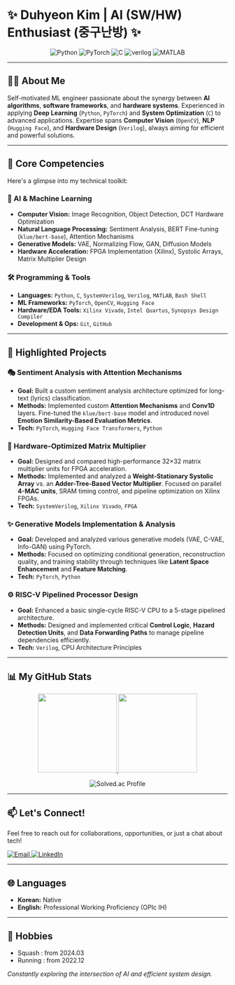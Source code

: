 # ✨ Duhyeon Kim | AI (SW/HW) Enthusiast (중구난방) ✨

<p align="center">
  <img src="https://img.shields.io/badge/Python-3776AB?style=for-the-badge&logo=python&logoColor=white" alt="Python"/>
  <img src="https://img.shields.io/badge/PyTorch-EE4C2C?style=for-the-badge&logo=pytorch&logoColor=white" alt="PyTorch"/>
  <img src="https://img.shields.io/badge/C-00599C?style=for-the-badge&logo=c&logoColor=white" alt="C"/>
  <img src="https://img.shields.io/badge/Verilog-EDA115?style=for-the-badge&logo=verilog&logoColor=white" alt="verilog"/>
  <img src="https://img.shields.io/badge/MATLAB-0076A8?style=for-the-badge&logo=mathworks&logoColor=white" alt="MATLAB"/>
</p>

---

## 👨‍💻 About Me

Self-motivated ML engineer passionate about the synergy between **AI algorithms**, **software frameworks**, and **hardware systems**. Experienced in applying **Deep Learning** (`Python`, `PyTorch`) and **System Optimization** (`C`) to advanced applications. Expertise spans **Computer Vision** (`OpenCV`), **NLP** (`Hugging Face`), and **Hardware Design** (`Verilog`), always aiming for efficient and powerful solutions.

---

## 🧠 Core Competencies

Here's a glimpse into my technical toolkit:

### 🤖 AI & Machine Learning
- **Computer Vision:** Image Recognition, Object Detection, DCT Hardware Optimization
- **Natural Language Processing:** Sentiment Analysis, BERT Fine-tuning (`klue/bert-base`), Attention Mechanisms
- **Generative Models:** VAE, Normalizing Flow, GAN, Diffusion Models
- **Hardware Acceleration:** FPGA Implementation (Xilinx), Systolic Arrays, Matrix Multiplier Design

### 🛠️ Programming & Tools
- **Languages:** `Python`, `C`, `SystemVerilog`, `Verilog`, `MATLAB`, `Bash Shell`
- **ML Frameworks:** `PyTorch`, `OpenCV`, `Hugging Face`
- **Hardware/EDA Tools:** `Xilinx Vivado`, `Intel Quartus`, `Synopsys Design Compiler`
- **Development & Ops:** `Git`, `GitHub`

---

## 🚀 Highlighted Projects

### 🎭 Sentiment Analysis with Attention Mechanisms
- **Goal:** Built a custom sentiment analysis architecture optimized for long-text (lyrics) classification.
- **Methods:** Implemented custom **Attention Mechanisms** and **Conv1D** layers. Fine-tuned the `klue/bert-base` model and introduced novel **Emotion Similarity-Based Evaluation Metrics**.
- **Tech:** `PyTorch`, `Hugging Face Transformers`, `Python`

### 🧮 Hardware-Optimized Matrix Multiplier
- **Goal:** Designed and compared high-performance 32×32 matrix multiplier units for FPGA acceleration.
- **Methods:** Implemented and analyzed a **Weight-Stationary Systolic Array** vs. an **Adder-Tree-Based Vector Multiplier**. Focused on parallel **4-MAC units**, SRAM timing control, and pipeline optimization on Xilinx FPGAs.
- **Tech:** `SystemVerilog`, `Xilinx Vivado`, `FPGA`

### ✨ Generative Models Implementation & Analysis
- **Goal:** Developed and analyzed various generative models (VAE, C-VAE, Info-GAN) using PyTorch.
- **Methods:** Focused on optimizing conditional generation, reconstruction quality, and training stability through techniques like **Latent Space Enhancement** and **Feature Matching**.
- **Tech:** `PyTorch`, `Python`

### ⚙️ RISC-V Pipelined Processor Design
- **Goal:** Enhanced a basic single-cycle RISC-V CPU to a 5-stage pipelined architecture.
- **Methods:** Designed and implemented critical **Control Logic**, **Hazard Detection Units**, and **Data Forwarding Paths** to manage pipeline dependencies efficiently.
- **Tech:** `Verilog`, CPU Architecture Principles

---

## 📊 My GitHub Stats

<p align="center">
  <a href="https://github.com/dudududukim">
    <img height="180em" src="https://github-readme-stats.vercel.app/api?username=dudududukim&show_icons=true&rank_icon=github" />
  </a>
  <a href="https://github.com/dudududukim">
    <img height="180em" src="https://github-readme-stats.vercel.app/api/top-langs/?username=dudududukim&layout=compact" />
  </a>
</p>

<div align="center">
  <img src="http://mazassumnida.wtf/api/v2/generate_badge?boj=kdhluck" alt="Solved.ac Profile" />
</div>


---

## 📫 Let's Connect!

Feel free to reach out for collaborations, opportunities, or just a chat about tech!

<p align="left">
  <a href="mailto:kdhluck@naver.com">
    <img src="https://img.shields.io/badge/Email-kdhluck@naver.com-D14836?style=for-the-badge&logo=gmail&logoColor=white" alt="Email"/>
  </a>
  <a href="https://www.linkedin.com/in/duhyeon-kim-6623082b1/">
    <img src="https://img.shields.io/badge/LinkedIn-Duhyeon Kim-0077B5?style=for-the-badge&logo=linkedin&logoColor=white" alt="LinkedIn"/>
  </a>
</p>

---

## 🌐 Languages

- **Korean:** Native
- **English:** Professional Working Proficiency (OPIc IH)

---

## 🚴 Hobbies

- Squash : from 2024.03
- Running : from 2022.12

*Constantly exploring the intersection of AI and efficient system design.*
